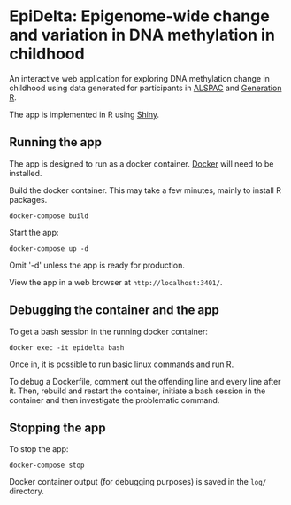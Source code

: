 # EpiDelta: Epigenome-wide change and variation in DNA methylation in childhood

An interactive web application 
for exploring DNA methylation change in childhood
using data generated for participants in 
[ALSPAC](http://www.bristol.ac.uk/alspac/)
and [Generation R](https://generationr.org.uk/).

The app is implemented in R
using [Shiny](https://shiny.rstudio.com/).

## Running the app

The app is designed to run as a docker container.
[Docker](https://www.docker.com/) will need to be installed.

Build the docker container. This may take a few minutes,
mainly to install R packages.
```
docker-compose build
```

Start the app:
```
docker-compose up -d 
```
Omit '-d' unless the app is ready for production.

View the app in a web browser at `http://localhost:3401/`.

## Debugging the container and the app

To get a bash session in the running docker container:

```
docker exec -it epidelta bash
```

Once in, it is possible to run basic linux commands
and run R.

To debug a Dockerfile, comment out the offending line
and every line after it.
Then, rebuild and restart the container,
initiate a bash session in the container
and then investigate the problematic command.

## Stopping the app

To stop the app:
```
docker-compose stop
```

Docker container output (for debugging purposes)
is saved in the `log/` directory.

